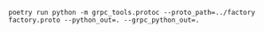 `poetry run python -m grpc_tools.protoc --proto_path=../factory factory.proto --python_out=. --grpc_python_out=.`